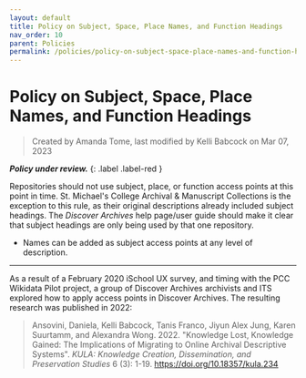 ```yaml
---
layout: default
title: Policy on Subject, Space, Place Names, and Function Headings
nav_order: 10
parent: Policies
permalink: /policies/policy-on-subject-space-place-names-and-function-headings
---
```


# Policy on Subject, Space, Place Names, and Function Headings

> Created by Amanda Tome, last modified by Kelli Babcock on Mar 07, 2023

_**Policy under review.**_
{: .label .label-red }

Repositories should not use subject, place, or function access points at this point in time. St. Michael's College Archival & Manuscript Collections is the exception to this rule, as their original descriptions already included subject headings. The *Discover Archives* help page/user guide should make it clear that subject headings are only being used by that one repository.

* Names can be added as subject access points at any level of description.

---

As a result of a February 2020 iSchool UX survey, and timing with the PCC Wikidata Pilot project, a group of Discover Archives archivists and ITS explored how to apply access points in Discover Archives. The resulting research was published in 2022:
> Ansovini, Daniela, Kelli Babcock, Tanis Franco, Jiyun Alex Jung, Karen Suurtamm, and Alexandra Wong. 2022. "Knowledge Lost, Knowledge Gained: The Implications of Migrating to Online Archival Descriptive Systems". *KULA: Knowledge Creation, Dissemination, and Preservation Studies* 6 (3): 1-19. https://doi.org/10.18357/kula.234